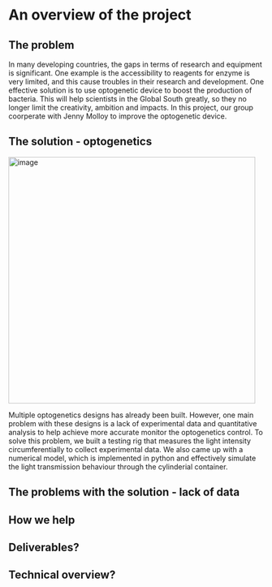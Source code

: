 # An overview of the project

## The problem

In many developing countries, the gaps in terms of research and equipment is significant. One example is the accessibility to reagents for enzyme is very limited, and this cause troubles in their research and development. One effective solution is to use optogenetic device to boost the production of bacteria. This will help scientists in the Global South greatly, so they no longer limit the creativity, ambition and impacts. In this project, our group coorperate with Jenny Molloy to improve the optogenetic device.

## The solution - optogenetics

<img width="486" alt="image" src="https://github.com/ArnavKoshy/GM2-OptogeneticControl/assets/71087503/ff8c2e23-a962-44b2-bfcb-e98c5cec0e04">  

Multiple optogenetics designs has already been built. However, one main problem with these designs is a lack of experimental data and quantitative analysis to help achieve more accurate monitor the optogenetics control. To solve this problem, we built a testing rig that measures the light intensity circumferentially to collect experimental data. We also came up with a numerical model, which is implemented in python and effectively simulate the light transmission behaviour through the cylinderial container. 


## The problems with the solution - lack of data
## How we help
## Deliverables?
## Technical overview?
